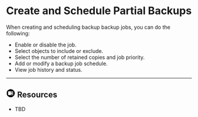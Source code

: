 # Create and Schedule Partial Backups

When creating and scheduling backup backup jobs, you can do the following:

* Enable or disable the job.
* Select objects to include or exclude.
* Select the number of retained copies and job priority.
* Add or modify a backup job schedule.
* View job history and status.

- - -

## ![../Images/fluto-icn-resources.png](../Images/fluto-icn-resources.png) Resources
 
* TBD